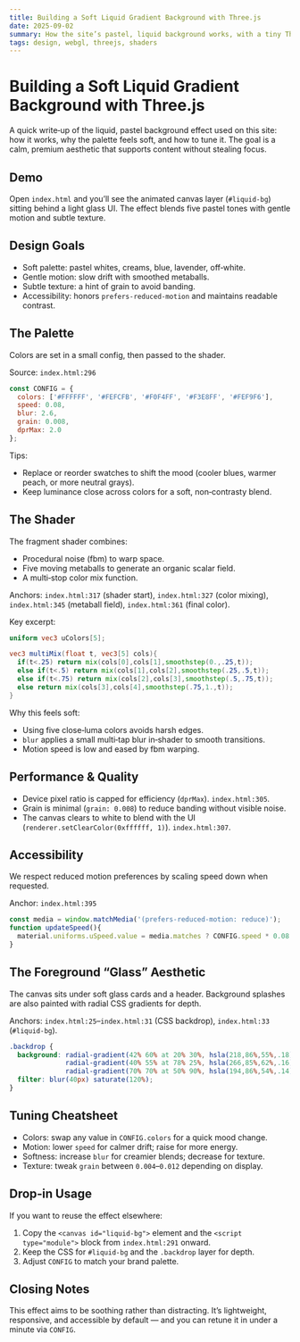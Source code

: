```yaml
---
title: Building a Soft Liquid Gradient Background with Three.js
date: 2025-09-02
summary: How the site’s pastel, liquid background works, with a tiny Three.js shader, soft palette tuning, and accessibility considerations.
tags: design, webgl, threejs, shaders
---
```


# Building a Soft Liquid Gradient Background with Three.js

A quick write‑up of the liquid, pastel background effect used on this site: how it works, why the palette feels soft, and how to tune it. The goal is a calm, premium aesthetic that supports content without stealing focus.

## Demo

Open `index.html` and you’ll see the animated canvas layer (`#liquid-bg`) sitting behind a light glass UI. The effect blends five pastel tones with gentle motion and subtle texture.

## Design Goals

- Soft palette: pastel whites, creams, blue, lavender, off‑white.
- Gentle motion: slow drift with smoothed metaballs.
- Subtle texture: a hint of grain to avoid banding.
- Accessibility: honors `prefers-reduced-motion` and maintains readable contrast.

## The Palette

Colors are set in a small config, then passed to the shader.

Source: `index.html:296`

```js
const CONFIG = {
  colors: ['#FFFFFF', '#FEFCFB', '#F0F4FF', '#F3E8FF', '#FEF9F6'],
  speed: 0.08,
  blur: 2.6,
  grain: 0.008,
  dprMax: 2.0
};
```

Tips:

- Replace or reorder swatches to shift the mood (cooler blues, warmer peach, or more neutral grays).
- Keep luminance close across colors for a soft, non‑contrasty blend.

## The Shader

The fragment shader combines:

- Procedural noise (fbm) to warp space.
- Five moving metaballs to generate an organic scalar field.
- A multi‑stop color mix function.

Anchors: `index.html:317` (shader start), `index.html:327` (color mixing), `index.html:345` (metaball field), `index.html:361` (final color).

Key excerpt:

```glsl
uniform vec3 uColors[5];

vec3 multiMix(float t, vec3[5] cols){
  if(t<.25) return mix(cols[0],cols[1],smoothstep(0.,.25,t));
  else if(t<.5) return mix(cols[1],cols[2],smoothstep(.25,.5,t));
  else if(t<.75) return mix(cols[2],cols[3],smoothstep(.5,.75,t));
  else return mix(cols[3],cols[4],smoothstep(.75,1.,t));
}
```

Why this feels soft:

- Using five close‑luma colors avoids harsh edges.
- `blur` applies a small multi‑tap blur in‑shader to smooth transitions.
- Motion speed is low and eased by fbm warping.

## Performance & Quality

- Device pixel ratio is capped for efficiency (`dprMax`). `index.html:305`.
- Grain is minimal (`grain: 0.008`) to reduce banding without visible noise.
- The canvas clears to white to blend with the UI (`renderer.setClearColor(0xffffff, 1)`). `index.html:307`.

## Accessibility

We respect reduced motion preferences by scaling speed down when requested.

Anchor: `index.html:395`

```js
const media = window.matchMedia('(prefers-reduced-motion: reduce)');
function updateSpeed(){
  material.uniforms.uSpeed.value = media.matches ? CONFIG.speed * 0.08 : CONFIG.speed;
}
```

## The Foreground “Glass” Aesthetic

The canvas sits under soft glass cards and a header. Background splashes are also painted with radial CSS gradients for depth.

Anchors: `index.html:25`–`index.html:31` (CSS backdrop), `index.html:33` (`#liquid-bg`).

```css
.backdrop {
  background: radial-gradient(42% 60% at 20% 30%, hsla(218,86%,55%,.18), transparent 55%),
              radial-gradient(40% 55% at 78% 25%, hsla(266,85%,62%,.16), transparent 60%),
              radial-gradient(70% 70% at 50% 90%, hsla(194,86%,54%,.14), transparent 60%);
  filter: blur(40px) saturate(120%);
}
```

## Tuning Cheatsheet

- Colors: swap any value in `CONFIG.colors` for a quick mood change.
- Motion: lower `speed` for calmer drift; raise for more energy.
- Softness: increase `blur` for creamier blends; decrease for texture.
- Texture: tweak `grain` between `0.004`–`0.012` depending on display.

## Drop‑in Usage

If you want to reuse the effect elsewhere:

1) Copy the `<canvas id="liquid-bg">` element and the `<script type="module">` block from `index.html:291` onward.
2) Keep the CSS for `#liquid-bg` and the `.backdrop` layer for depth.
3) Adjust `CONFIG` to match your brand palette.

## Closing Notes

This effect aims to be soothing rather than distracting. It’s lightweight, responsive, and accessible by default — and you can retune it in under a minute via `CONFIG`.
